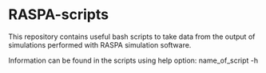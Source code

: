 # RASPA-scripts
This repository contains useful bash scripts to take data from the output of simulations performed with RASPA simulation software.

Information can be found in the scripts using help option: name_of_script -h
